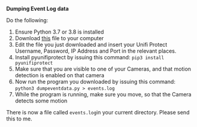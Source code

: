 **Dumping Event Log data**

Do the following:

1. Ensure Python 3.7 or 3.8 is installed
2. Download [this](https://github.com/briis/pyunifiprotect/dumpeventdata.py) file to your computer
3. Edit the file you just downloaded and insert your Unifi Protect Username, Password, IP Address and Port in the relevant places.
4. Install pyunifiprotect by issuing this command: `pip3 install pyunifiprotect`
5. Make sure that you are visible to one of your Cameras, and that motion detection is enabled on that camera
6. Now run the program you downloaded by issuing this command: `python3 dumpeventdata.py > events.log`
7. While the program is running, make sure you move, so that the Camera detects some motion

There is now a file called `events.log`in your current directory. Please send this to me.

